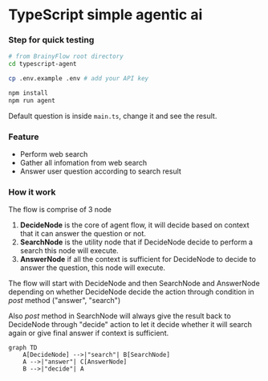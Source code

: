 # TypeScript simple agentic ai

### Step for quick testing

```bash
# from BrainyFlow root directory
cd typescript-agent

cp .env.example .env # add your API key

npm install
npm run agent
```

Default question is inside `main.ts`, change it and see the result.

### Feature

- Perform web search
- Gather all infomation from web search
- Answer user question according to search result

### How it work

The flow is comprise of 3 node

1. **DecideNode** is the core of agent flow, it will decide based on context that it can answer the question or not.
2. **SearchNode** is the utility node that if DecideNode decide to perform a search this node will execute.
3. **AnswerNode** if all the context is sufficient for DecideNode to decide to answer the question, this node will execute.

The flow will start with DecideNode and then SearchNode and AnswerNode depending on whether DecideNode decide the action through condition in *post* method ("answer", "search")

Also *post* method in SearchNode will always give the result back to DecideNode through "decide" action to let it decide whether it will search again or give final answer if context is sufficient.

```mermaid
graph TD
    A[DecideNode] -->|"search"| B[SearchNode]
    A -->|"answer"| C[AnswerNode]
    B -->|"decide"| A
```